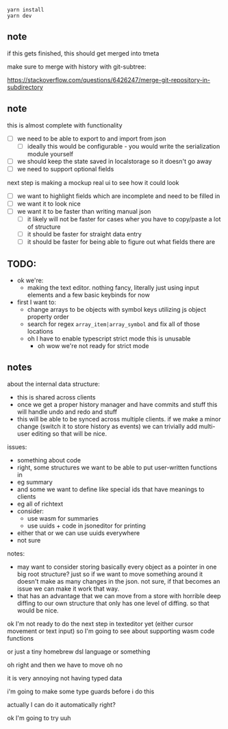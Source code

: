 ```
yarn install
yarn dev
```

## note

if this gets finished, this should get merged into tmeta

make sure to merge with history with git-subtree:

https://stackoverflow.com/questions/6426247/merge-git-repository-in-subdirectory

## note

this is almost complete with functionality

- [ ] we need to be able to export to and import from json
  - [ ] ideally this would be configurable - you would write the serialization module yourself
- [ ] we should keep the state saved in localstorage so it doesn't go away
- [ ] we need to support optional fields

next step is making a mockup real ui to see how it could look

- [ ] we want to highlight fields which are incomplete and need to be filled in
- [ ] we want it to look nice
- [ ] we want it to be faster than writing manual json
  - [ ] it likely will not be faster for cases wher you have to copy/paste
        a lot of structure
  - [ ] it should be faster for straight data entry
  - [ ] it should be faster for being able to figure out what fields there are

## TODO:

- ok we're:
  - making the text editor. nothing fancy, literally just using input elements and
    a few basic keybinds for now
- first I want to:
  - change arrays to be objects with symbol keys utilizing js object property order
  - search for regex `array_item|array_symbol` and fix all of those locations
  - oh I have to enable typescript strict mode this is unusable
    - oh wow we're not ready for strict mode

## notes

about the internal data structure:

- this is shared across clients
- once we get a proper history manager and have commits and stuff this will handle
  undo and redo and stuff
- this will be able to be synced across multiple clients. if we make a minor change
  (switch it to store history as events) we can trivially add multi-user editing so
  that will be nice.

issues:

- something about code
- right, some structures we want to be able to put user-written functions in
- eg summary
- and some we want to define like special ids that have meanings to clients
- eg all of richtext
- consider:
  - use wasm for summaries
  - use uuids + code in jsoneditor for printing
- either that or we can use uuids everywhere
- not sure

notes:

- may want to consider storing basically every object as a pointer in one big root
  structure? just so if we want to move something around it doesn't make as many changes
  in the json. not sure, if that becomes an issue we can make it work that way.
- that has an advantage that we can move from a store with horrible deep diffing to
  our own structure that only has one level of diffing. so that would be nice.

ok I'm not ready to do the next step in texteditor yet (either cursor movement or text
input) so I'm going to see about supporting wasm code functions

or just a tiny homebrew dsl language or something

oh right and then we have to move oh no

it is very annoying not having typed data

i'm going to make some type guards before i do this

actually I can do it automatically right?

ok I'm going to try uuh